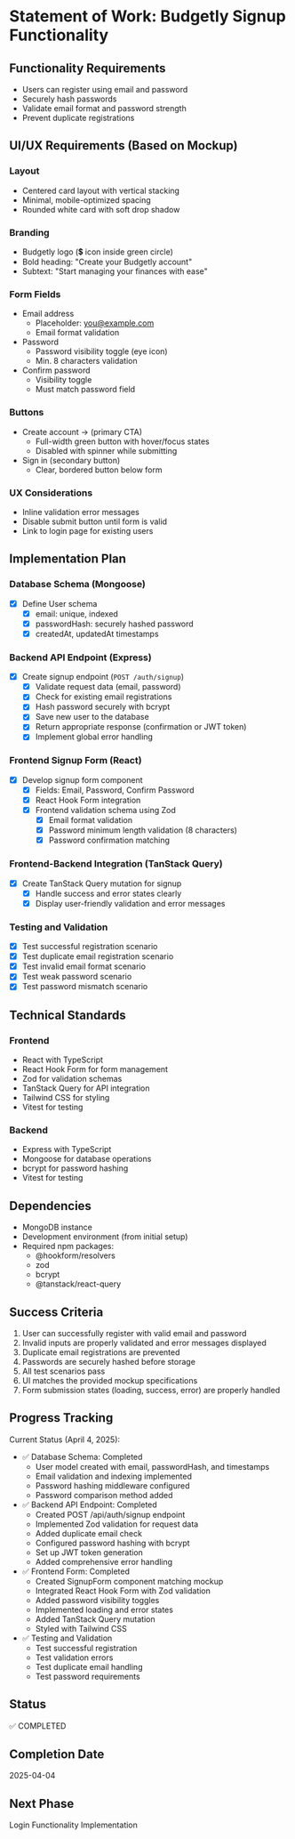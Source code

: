 # Statement of Work: Budgetly Signup Functionality

## Functionality Requirements

- Users can register using email and password
- Securely hash passwords
- Validate email format and password strength
- Prevent duplicate registrations

## UI/UX Requirements (Based on Mockup)

### Layout

- Centered card layout with vertical stacking
- Minimal, mobile-optimized spacing
- Rounded white card with soft drop shadow

### Branding

- Budgetly logo (💲 icon inside green circle)
- Bold heading: "Create your Budgetly account"
- Subtext: "Start managing your finances with ease"

### Form Fields

- Email address
  - Placeholder: <you@example.com>
  - Email format validation
- Password
  - Password visibility toggle (eye icon)
  - Min. 8 characters validation
- Confirm password
  - Visibility toggle
  - Must match password field

### Buttons

- Create account → (primary CTA)
  - Full-width green button with hover/focus states
  - Disabled with spinner while submitting
- Sign in (secondary button)
  - Clear, bordered button below form

### UX Considerations

- Inline validation error messages
- Disable submit button until form is valid
- Link to login page for existing users

## Implementation Plan

### Database Schema (Mongoose)

- [x] Define User schema
  - [x] email: unique, indexed
  - [x] passwordHash: securely hashed password
  - [x] createdAt, updatedAt timestamps

### Backend API Endpoint (Express)

- [x] Create signup endpoint (`POST /auth/signup`)
  - [x] Validate request data (email, password)
  - [x] Check for existing email registrations
  - [x] Hash password securely with bcrypt
  - [x] Save new user to the database
  - [x] Return appropriate response (confirmation or JWT token)
  - [x] Implement global error handling

### Frontend Signup Form (React)

- [x] Develop signup form component
  - [x] Fields: Email, Password, Confirm Password
  - [x] React Hook Form integration
  - [x] Frontend validation schema using Zod
    - [x] Email format validation
    - [x] Password minimum length validation (8 characters)
    - [x] Password confirmation matching

### Frontend-Backend Integration (TanStack Query)

- [x] Create TanStack Query mutation for signup
  - [x] Handle success and error states clearly
  - [x] Display user-friendly validation and error messages

### Testing and Validation

- [x] Test successful registration scenario
- [x] Test duplicate email registration scenario
- [x] Test invalid email format scenario
- [x] Test weak password scenario
- [x] Test password mismatch scenario

## Technical Standards

### Frontend

- React with TypeScript
- React Hook Form for form management
- Zod for validation schemas
- TanStack Query for API integration
- Tailwind CSS for styling
- Vitest for testing

### Backend

- Express with TypeScript
- Mongoose for database operations
- bcrypt for password hashing
- Vitest for testing

## Dependencies

- MongoDB instance
- Development environment (from initial setup)
- Required npm packages:
  - @hookform/resolvers
  - zod
  - bcrypt
  - @tanstack/react-query

## Success Criteria

1. User can successfully register with valid email and password
2. Invalid inputs are properly validated and error messages displayed
3. Duplicate email registrations are prevented
4. Passwords are securely hashed before storage
5. All test scenarios pass
6. UI matches the provided mockup specifications
7. Form submission states (loading, success, error) are properly handled

## Progress Tracking

Current Status (April 4, 2025):

- ✅ Database Schema: Completed
  - User model created with email, passwordHash, and timestamps
  - Email validation and indexing implemented
  - Password hashing middleware configured
  - Password comparison method added
- ✅ Backend API Endpoint: Completed
  - Created POST /api/auth/signup endpoint
  - Implemented Zod validation for request data
  - Added duplicate email check
  - Configured password hashing with bcrypt
  - Set up JWT token generation
  - Added comprehensive error handling
- ✅ Frontend Form: Completed
  - Created SignupForm component matching mockup
  - Integrated React Hook Form with Zod validation
  - Added password visibility toggles
  - Implemented loading and error states
  - Added TanStack Query mutation
  - Styled with Tailwind CSS
- ✅ Testing and Validation
  - Test successful registration
  - Test validation errors
  - Test duplicate email handling
  - Test password requirements

## Status

✅ COMPLETED

## Completion Date

2025-04-04

## Next Phase

Login Functionality Implementation
